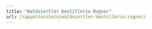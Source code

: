 ```yaml
---
title: "Waldviertler Destillerie Rogner"
url: /rappottenstein/waldviertler-destillerie-rogner/
---
```


